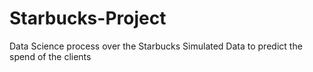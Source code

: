 # Starbucks-Project
Data Science process over the Starbucks Simulated Data to predict the spend of the clients
